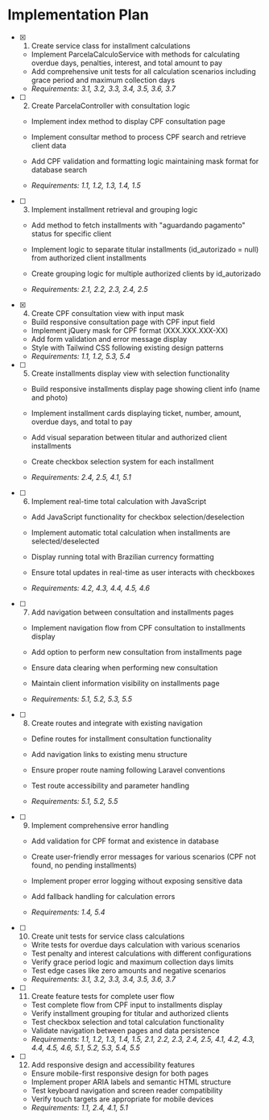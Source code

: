 # Implementation Plan

- [x] 1. Create service class for installment calculations


  - Implement ParcelaCalculoService with methods for calculating overdue days, penalties, interest, and total amount to pay
  - Add comprehensive unit tests for all calculation scenarios including grace period and maximum collection days
  - _Requirements: 3.1, 3.2, 3.3, 3.4, 3.5, 3.6, 3.7_



- [ ] 2. Create ParcelaController with consultation logic
  - Implement index method to display CPF consultation page
  - Implement consultar method to process CPF search and retrieve client data

  - Add CPF validation and formatting logic maintaining mask format for database search
  - _Requirements: 1.1, 1.2, 1.3, 1.4, 1.5_

- [ ] 3. Implement installment retrieval and grouping logic
  - Add method to fetch installments with "aguardando pagamento" status for specific client


  - Implement logic to separate titular installments (id_autorizado = null) from authorized client installments
  - Create grouping logic for multiple authorized clients by id_autorizado
  - _Requirements: 2.1, 2.2, 2.3, 2.4, 2.5_

- [x] 4. Create CPF consultation view with input mask


  - Build responsive consultation page with CPF input field
  - Implement jQuery mask for CPF format (XXX.XXX.XXX-XX)
  - Add form validation and error message display
  - Style with Tailwind CSS following existing design patterns
  - _Requirements: 1.1, 1.2, 5.3, 5.4_


- [ ] 5. Create installments display view with selection functionality
  - Build responsive installments display page showing client info (name and photo)
  - Implement installment cards displaying ticket, number, amount, overdue days, and total to pay
  - Add visual separation between titular and authorized client installments
  - Create checkbox selection system for each installment

  - _Requirements: 2.4, 2.5, 4.1, 5.1_

- [ ] 6. Implement real-time total calculation with JavaScript
  - Add JavaScript functionality for checkbox selection/deselection
  - Implement automatic total calculation when installments are selected/deselected
  - Display running total with Brazilian currency formatting


  - Ensure total updates in real-time as user interacts with checkboxes
  - _Requirements: 4.2, 4.3, 4.4, 4.5, 4.6_

- [ ] 7. Add navigation between consultation and installments pages
  - Implement navigation flow from CPF consultation to installments display


  - Add option to perform new consultation from installments page
  - Ensure data clearing when performing new consultation
  - Maintain client information visibility on installments page
  - _Requirements: 5.1, 5.2, 5.3, 5.5_



- [ ] 8. Create routes and integrate with existing navigation
  - Define routes for installment consultation functionality
  - Add navigation links to existing menu structure
  - Ensure proper route naming following Laravel conventions
  - Test route accessibility and parameter handling


  - _Requirements: 5.1, 5.2, 5.5_

- [ ] 9. Implement comprehensive error handling
  - Add validation for CPF format and existence in database
  - Create user-friendly error messages for various scenarios (CPF not found, no pending installments)



  - Implement proper error logging without exposing sensitive data
  - Add fallback handling for calculation errors
  - _Requirements: 1.4, 5.4_

- [ ] 10. Create unit tests for service class calculations
  - Write tests for overdue days calculation with various scenarios
  - Test penalty and interest calculations with different configurations
  - Verify grace period logic and maximum collection days limits
  - Test edge cases like zero amounts and negative scenarios
  - _Requirements: 3.1, 3.2, 3.3, 3.4, 3.5, 3.6, 3.7_

- [ ] 11. Create feature tests for complete user flow
  - Test complete flow from CPF input to installments display
  - Verify installment grouping for titular and authorized clients
  - Test checkbox selection and total calculation functionality
  - Validate navigation between pages and data persistence
  - _Requirements: 1.1, 1.2, 1.3, 1.4, 1.5, 2.1, 2.2, 2.3, 2.4, 2.5, 4.1, 4.2, 4.3, 4.4, 4.5, 4.6, 5.1, 5.2, 5.3, 5.4, 5.5_

- [ ] 12. Add responsive design and accessibility features
  - Ensure mobile-first responsive design for both pages
  - Implement proper ARIA labels and semantic HTML structure
  - Test keyboard navigation and screen reader compatibility
  - Verify touch targets are appropriate for mobile devices
  - _Requirements: 1.1, 2.4, 4.1, 5.1_